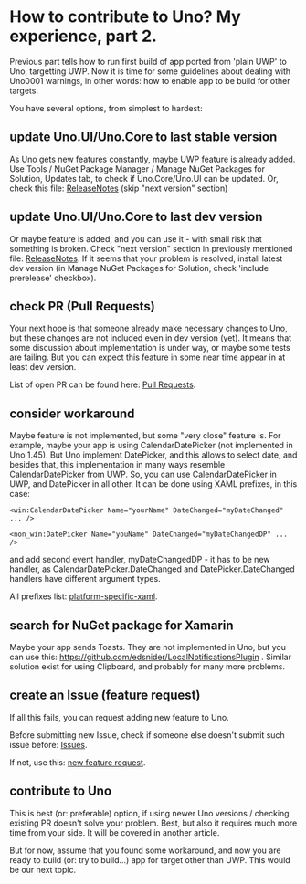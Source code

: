 # How to contribute to Uno? My experience, part 2.

Previous part tells how to run first build of app ported from 'plain UWP' to Uno, targetting UWP.
Now it is time for some guidelines about dealing with Uno0001 warnings, in other words: how to enable app to be build for other targets.

You have several options, from simplest to hardest:

## update Uno.UI/Uno.Core to last stable version
As Uno gets new features constantly, maybe UWP feature is already added.
Use Tools / NuGet Package Manager / Manage NuGet Packages for Solution, Updates tab, to check if Uno.Core/Uno.UI can be updated.
Or, check this file: [ReleaseNotes](https://github.com/unoplatform/uno/blob/master/doc/ReleaseNotes/_ReleaseNotes.md) (skip "next version" section)

## update Uno.UI/Uno.Core to last dev version
Or maybe feature is added, and you can use it - with small risk that something is broken.
Check "next version" section in previously mentioned file: [ReleaseNotes](https://github.com/unoplatform/uno/blob/master/doc/ReleaseNotes/_ReleaseNotes.md).
If it seems that your problem is resolved, install latest dev version (in Manage NuGet Packages for Solution, check 'include prerelease' checkbox).

## check PR (Pull Requests)
Your next hope is that someone already make necessary changes to Uno, but these changes are not included even in dev version (yet). It means that some discussion about implementation is under way, or maybe some tests are failing. But you can expect this feature in some near time appear in at least dev version.

List of open PR can be found here: [Pull Requests](https://github.com/unoplatform/uno/pulls).

## consider workaround
Maybe feature is not implemented, but some "very close" feature is. For example, maybe your app is using CalendarDatePicker (not implemented in Uno 1.45). But Uno implement DatePicker, and this allows to select date, and besides that, this implementation in many ways resemble CalendarDatePicker from UWP.
So, you can use CalendarDatePicker in UWP, and DatePicker in all other. It can be done using XAML prefixes, in this case:

`<win:CalendarDatePicker Name="yourName" DateChanged="myDateChanged" ... />`

`<non_win:DatePicker Name="youName" DateChanged="myDateChangedDP" ... />`

and add second event handler, myDateChangedDP - it has to be new handler, as CalendarDatePicker.DateChanged and DatePicker.DateChanged handlers have different argument types.

All prefixes list: [platform-specific-xaml](https://github.com/unoplatform/uno/blob/master/doc/articles/platform-specific-xaml.md).

## search for NuGet package for Xamarin
Maybe your app sends Toasts. They are not implemented in Uno, but you can use this: https://github.com/edsnider/LocalNotificationsPlugin .
Similar solution exist for using Clipboard, and probably for many more problems.

## create an Issue (feature request)
If all this fails, you can request adding new feature to Uno.

Before submitting new Issue, check if someone else doesn't submit such issue before: [Issues](https://github.com/unoplatform/uno/issues).

If not, use this: [new feature request](https://github.com/unoplatform/uno/issues/new?labels=kind%2Fenhancement%2C+triage%2Funtriaged&template=enhancement.md).

## contribute to Uno
This is best (or: preferable) option, if using newer Uno versions / checking existing PR doesn't solve your problem. Best, but also it requires much more time from your side.
It will be covered in another article.

But for now, assume that you found some workaround, and now you are ready to build (or: try to build...) app for target other than UWP. This would be our next topic.
